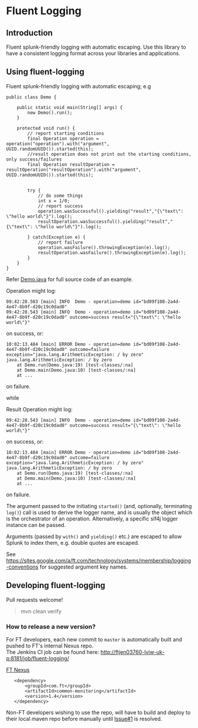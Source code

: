Fluent Logging
==============

## Introduction
Fluent splunk-friendly logging with automatic escaping. Use this library to have a consistent logging format across your
libraries and applications.

## Using fluent-logging

Fluent splunk-friendly logging with automatic escaping; e.g

    public class Demo {

        public static void main(String[] args) {
            new Demo().run();
        }

        protected void run() {
            // report starting conditions
            final Operation operation = operation("operation").with("argument", UUID.randomUUID()).started(this);
            //result operation does not print out the starting conditions, only success/failures
            final Operation resultOperation = resultOperation("resultOperation").with("argument", UUID.randomUUID()).started(this);


            try {
                // do some things
                int x = 1/0;
                // report success
                operation.wasSuccessful().yielding("result","{\"text\": \"hello world\"}").log();
                resultOperation.wasSuccessful().yielding("result","{\"text\": \"hello world\"}").log();

            } catch(Exception e) {
                // report failure
                operation.wasFailure().throwingException(e).log();
                resultOperation.wasFailure().throwingException(e).log();
            }
        }
    }

Refer [Demo.java](src/test/java/Demo.java) for full source code of an example.

Operation might log:

    09:42:28.503 [main] INFO  Demo - operation=demo id="bd09f108-2a4d-4e47-8b9f-d20c19c0dad0"
    09:42:28.543 [main] INFO  Demo - operation=demo id="bd09f108-2a4d-4e47-8b9f-d20c19c0dad0" outcome=success result="{\"text\": \"hello world\"}"


on success, or:

    10:02:13.484 [main] ERROR Demo - operation=demo id="bd09f108-2a4d-4e47-8b9f-d20c19c0dad0" outcome=failure exception="java.lang.ArithmeticException: / by zero"
    java.lang.ArithmeticException: / by zero
        at Demo.run(Demo.java:19) [test-classes/:na]
        at Demo.main(Demo.java:10) [test-classes/:na]
        at ...

on failure.

while

Result Operation might log:

    09:42:28.543 [main] INFO  Demo - operation=demo id="bd09f108-2a4d-4e47-8b9f-d20c19c0dad0" outcome=success result="{\"text\": \"hello world\"}"

on success, or:

    10:02:13.484 [main] ERROR Demo - operation=demo id="bd09f108-2a4d-4e47-8b9f-d20c19c0dad0" outcome=failure exception="java.lang.ArithmeticException: / by zero"
    java.lang.ArithmeticException: / by zero
        at Demo.run(Demo.java:19) [test-classes/:na]
        at Demo.main(Demo.java:10) [test-classes/:na]
        at ...

on failure.

The argument passed to the initiating ```started()``` (and, optionally, terminating ```log()```) call is used to derive 
the logger name, and is usually the object which is the orchestrator of an operation. Alternatively, a specific slf4j
logger instance can be passed.

Arguments (passed  by ```with()``` and ```yielding()``` etc.) are escaped to allow Splunk to index them, e.g. double 
quotes are escaped.

See https://sites.google.com/a/ft.com/technology/systems/membership/logging-conventions for suggested argument key 
names.

## Developing fluent-logging

Pull requests welcome!

> mvn clean verify

### How to release a new version?
For FT developers, each new commit to `master` is automatically built and pushed to FT's internal Nexus repo.    
The Jenkins CI job can be found here: [http://ftjen03760-lviw-uk-p:8181/job/fluent-logging/](http://ftjen03760-lviw-uk-p:8181/job/fluent-logging/)

[FT Nexus](http://anthill.svc.ft.com:8081/nexus/index.html#nexus-search;quick~fluent-logging)


       <dependency>
           <groupId>com.ft</groupId>
           <artifactId>common-monitoring</artifactId>
           <version>1.4</version>
       </dependency>

Non-FT developers wishing to use the repo, will have to build and deploy to their local maven repo before manually until
 [Issue#1](https://github.com/Financial-Times/fluent-logging/issues/1) is resolved.